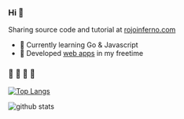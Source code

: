 ### Hi 👋
Sharing source code and tutorial at [rojoinferno.com](http://www.rojoinferno.com/)

- 🌱 Currently learning Go & Javascript
- 🔭 Developed [web apps](https://trakteer.id/rojokundo/showcase) in my freetime


### :dash:	:dash: :dash: :dash:
[![Top Langs](https://github-readme-stats.vercel.app/api/top-langs/?username=afifmakarim&layout=compact&langs_count=4)](https://github-readme-stats.vercel.app/api/top-langs/?username=afifmakarim&layout=compact&langs_count=4)


![github stats](https://github-readme-stats.vercel.app/api?username=afifmakarim&show_icons=true)
